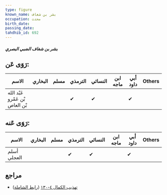 ```yaml
---
type: figure
known_name: بشر بن شغاف
occupation: محدث
birth_date:
passing_date:
tahdhib_id: 692
---
```

##### بشر بن شغاف الضبي البصري

## رَوَى عَن:
| الاسم                           | البخاري | مسلم | الترمذي | النسائي | ابن ماجه | أبي داود | Others |
| ------------------------------- | ------- | ---- | ------- | ------- | -------- | -------- | ------ |
| عَبْد الله بْن عَمْرو بْن العاص |         |      | ✔       | ✔       |          | ✔        |        |
## رَوَى عَنه:
| الاسم       | البخاري | مسلم | الترمذي | النسائي | ابن ماجه | أبي داود | Others |
| ----------- | ------- | ---- | ------- | ------- | -------- | -------- | ------ |
| أسلم العجلي |         |      | ✔       | ✔       |          | ✔        |        |
## مراجع
- [تهذيب الكمال ٤-١٣٠](obsidian://open?vault=Tahdhib-al-Kamal&file=Figures/٦٩٢-بشر%20بن%20شغاف%20الضبي%20البصري) ([رابط الشاملة](https://shamela.ws/book/3722/1644))